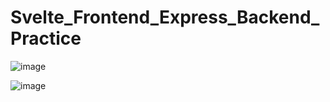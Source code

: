 # Svelte_Frontend_Express_Backend_Practice

![image](https://user-images.githubusercontent.com/58724748/146554752-258e9c0a-15eb-4db5-aef6-1d42fa3d9c21.png)

![image](https://user-images.githubusercontent.com/58724748/146554850-f27daefc-be2d-400f-ab17-bbd8cb2af2ed.png)
